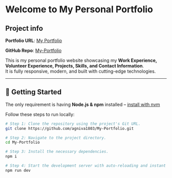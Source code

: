 # Welcome to My Personal Portfolio

## Project info

**Portfolio URL**: [My Portfolio](https://my-portfolio-lime-ten-66.vercel.app/)

**GitHub Repo**: [My-Portfolio](https://github.com/agniva1803/My-Portfolio.git)

This is my personal portfolio website showcasing my **Work Experience, Volunteer Experience, Projects, Skills, and Contact Information**.  
It is fully responsive, modern, and built with cutting-edge technologies.

---

## 🚀 Getting Started

The only requirement is having **Node.js & npm** installed – [install with nvm](https://github.com/nvm-sh/nvm#installing-and-updating)

Follow these steps to run locally:

```sh
# Step 1: Clone the repository using the project's Git URL.
git clone https://github.com/agniva1803/My-Portfolio.git

# Step 2: Navigate to the project directory.
cd My-Portfolio

# Step 3: Install the necessary dependencies.
npm i

# Step 4: Start the development server with auto-reloading and instant preview.
npm run dev

